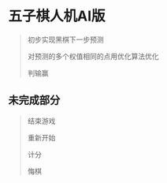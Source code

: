 # 五子棋人机AI版

> 初步实现黑棋下一步预测
> 
> 对预测的多个权值相同的点用优化算法优化
> 
> 判输赢

未完成部分
---

> 结束游戏
> 
> 重新开始
> 
> 计分
> 
> 悔棋